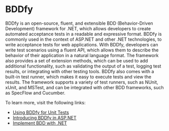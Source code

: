 # BDDfy

BDDfy is an open-source, fluent, and extensible BDD (Behavior-Driven Development) framework for .NET, which allows developers to create automated acceptance tests in a readable and expressive format. BDDfy is commonly used in the context of ASP.NET and other .NET technologies, to write acceptance tests for web applications. With BDDfy, developers can write test scenarios using a fluent API, which allows them to describe the behavior of their application in a natural language format. The framework also provides a set of extension methods, which can be used to add additional functionality, such as validating the output of a test, logging test results, or integrating with other testing tools. BDDfy also comes with a built-in test runner, which makes it easy to execute tests and view the results. The framework supports a variety of test runners, such as NUnit, xUnit, and MSTest, and can be integrated with other BDD frameworks, such as SpecFlow and Cucumber.

To learn more, visit the following links:

- [Using BDDfy for Unit Tests](https://www.michael-whelan.net/using-bddfy-for-unit-tests/)
- [Introducing BDDfy in ASP.NET](https://codeproject.com/Articles/205381/Introducing-BDDfy-the-simplest-BDD-framework-for-N)
- [Implement BDD with .NET](https://www.youtube.com/watch?v=GYN_srjAvyk)

